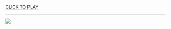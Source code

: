 
<a href="https://premium76.site?title=basketball_legends_game_unblocked_games&ref=13M">CLICK TO PLAY</a></h3>
<hr>

<a href="https://premium76.site?title=basketball_legends_game_unblocked_games&ref=13M"><img src="https://clearcache.store/games.png"></a>



